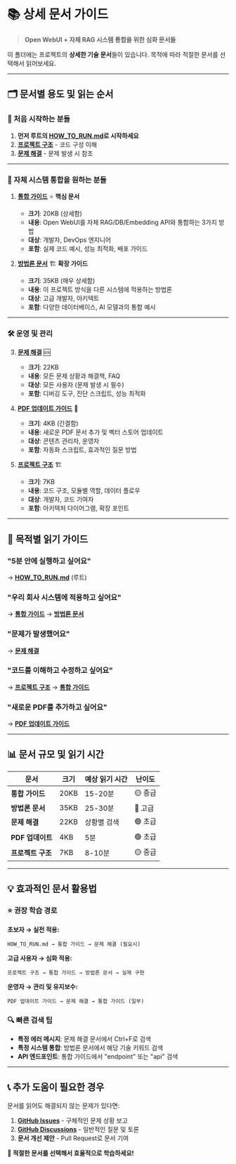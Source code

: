 # 📚 상세 문서 가이드

> **Open WebUI + 자체 RAG 시스템 통합을 위한 심화 문서들**

이 폴더에는 프로젝트의 **상세한 기술 문서**들이 있습니다. 목적에 따라 적절한 문서를 선택해서 읽어보세요.

---

## 🗂️ **문서별 용도 및 읽는 순서**

### **🚀 처음 시작하는 분들**

1. **먼저 루트의 [HOW_TO_RUN.md](../HOW_TO_RUN.md)로 시작하세요**
2. **[프로젝트 구조](./PROJECT_STRUCTURE.md)** - 코드 구성 이해
3. **[문제 해결](./TROUBLESHOOTING.md)** - 문제 발생 시 참조

---

### **🔧 자체 시스템 통합을 원하는 분들**

1. **[통합 가이드](./INTEGRATION_GUIDE.md)** ⭐ **핵심 문서**
   - **크기**: 20KB (상세함)
   - **내용**: Open WebUI를 자체 RAG/DB/Embedding API와 통합하는 3가지 방법
   - **대상**: 개발자, DevOps 엔지니어
   - **포함**: 실제 코드 예시, 성능 최적화, 배포 가이드

2. **[방법론 문서](./METHODOLOGY.md)** 🏗️ **확장 가이드**
   - **크기**: 35KB (매우 상세함)
   - **내용**: 이 프로젝트 방식을 다른 시스템에 적용하는 방법론
   - **대상**: 고급 개발자, 아키텍트
   - **포함**: 다양한 데이터베이스, AI 모델과의 통합 예시

---

### **🛠️ 운영 및 관리**

3. **[문제 해결](./TROUBLESHOOTING.md)** 🆘
   - **크기**: 22KB
   - **내용**: 모든 문제 상황과 해결책, FAQ
   - **대상**: 모든 사용자 (문제 발생 시 필수)
   - **포함**: 디버깅 도구, 진단 스크립트, 성능 최적화

4. **[PDF 업데이트 가이드](./PDF_UPDATE_GUIDE.md)** 📄
   - **크기**: 4KB (간결함)
   - **내용**: 새로운 PDF 문서 추가 및 벡터 스토어 업데이트
   - **대상**: 콘텐츠 관리자, 운영자
   - **포함**: 자동화 스크립트, 효과적인 질문 방법

5. **[프로젝트 구조](./PROJECT_STRUCTURE.md)** 🏗️
   - **크기**: 7KB
   - **내용**: 코드 구조, 모듈별 역할, 데이터 플로우
   - **대상**: 개발자, 코드 기여자
   - **포함**: 아키텍처 다이어그램, 확장 포인트

---

## 🎯 **목적별 읽기 가이드**

### **"5분 안에 실행하고 싶어요"**
→ **[HOW_TO_RUN.md](../HOW_TO_RUN.md)** (루트)

### **"우리 회사 시스템에 적용하고 싶어요"**
→ **[통합 가이드](./INTEGRATION_GUIDE.md)** → **[방법론 문서](./METHODOLOGY.md)**

### **"문제가 발생했어요"**
→ **[문제 해결](./TROUBLESHOOTING.md)**

### **"코드를 이해하고 수정하고 싶어요"**
→ **[프로젝트 구조](./PROJECT_STRUCTURE.md)** → **[통합 가이드](./INTEGRATION_GUIDE.md)**

### **"새로운 PDF를 추가하고 싶어요"**
→ **[PDF 업데이트 가이드](./PDF_UPDATE_GUIDE.md)**

---

## 📊 **문서 규모 및 읽기 시간**

| 문서 | 크기 | 예상 읽기 시간 | 난이도 |
|------|------|--------------|--------|
| **통합 가이드** | 20KB | 15-20분 | 🟡 중급 |
| **방법론 문서** | 35KB | 25-30분 | 🔴 고급 |
| **문제 해결** | 22KB | 상황별 검색 | 🟢 초급 |
| **PDF 업데이트** | 4KB | 5분 | 🟢 초급 |
| **프로젝트 구조** | 7KB | 8-10분 | 🟡 중급 |

---

## 💡 **효과적인 문서 활용법**

### **⭐ 권장 학습 경로**

**초보자 → 실전 적용:**
```
HOW_TO_RUN.md → 통합 가이드 → 문제 해결 (필요시)
```

**고급 사용자 → 심화 적용:**
```
프로젝트 구조 → 통합 가이드 → 방법론 문서 → 실제 구현
```

**운영자 → 관리 및 유지보수:**
```
PDF 업데이트 가이드 → 문제 해결 → 통합 가이드 (일부)
```

### **🔍 빠른 검색 팁**

- **특정 에러 메시지**: 문제 해결 문서에서 Ctrl+F로 검색
- **특정 시스템 통합**: 방법론 문서에서 해당 기술 키워드 검색
- **API 엔드포인트**: 통합 가이드에서 "endpoint" 또는 "api" 검색

---

## 📞 **추가 도움이 필요한 경우**

문서를 읽어도 해결되지 않는 문제가 있다면:

1. **[GitHub Issues](../../issues)** - 구체적인 문제 상황 보고
2. **[GitHub Discussions](../../discussions)** - 일반적인 질문 및 토론
3. **문서 개선 제안** - Pull Request로 문서 기여

**🎯 적절한 문서를 선택해서 효율적으로 학습하세요!**

